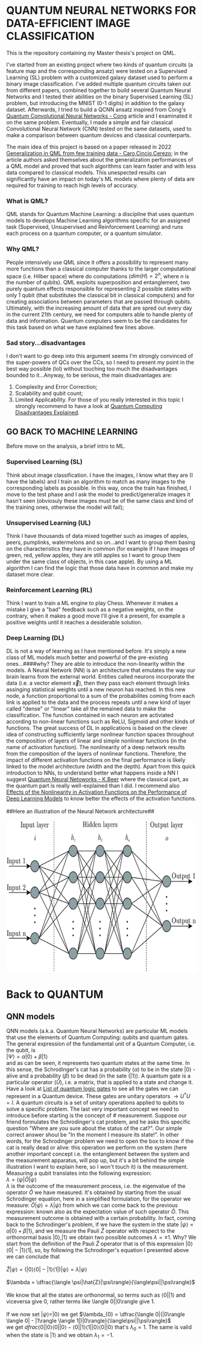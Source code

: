 # QUANTUM NEURAL NETWORKS FOR DATA-EFFICIENT IMAGE CLASSIFICATION
This is the repository containing my Master thesis's project on QML.

I've started from an existing project where two kinds of quantum circuits (a feature map and the corresponding ansatz) were tested on a Supervised Learning (SL) problem with a customized galaxy dataset used to perform a binary image classification. I've added multiple quantum circuits taken out from different papers, combined together to build several Quantum Neural Networks and I tested their abilities on the binary Supervised Learning (SL) problem, but introducing the MNIST (0-1 digits) in addition to the galaxy dataset.
Afterwards, I tried to build a QCNN ansatz inspired from Cong's [Quantum Convolutional Neural Networks - Cong](https://arxiv.org/pdf/1810.03787.pdf) article and I examinated it on the same problem. Eventually, I made a simple and fair classical Convolutional Neural Network (CNN) tested on the same datasets, used to make a comparison between quantum devices and classical counterparts.

The main idea of this project is based on a paper released in 2022 [Generalization in QML from few training data - Caro,Cincio,Cerezo](https://www.nature.com/articles/s41467-022-32550-3); in the article authors asked themselves about the generalization performances of a QML model and proved that such algorithms can learn faster and with less data compared to classical models. This unespected results can significantly have an impact on today's ML models where plenty of data are required for training to reach high levels of accuracy.

### What is QML?
QML stands for Quantum Machine Learning: a discipline that uses quantum models to develops Machine Learning algorithms specific for an assigned task (Supervised, Unsupervised and Reinforcement Learning) and runs each process on a quantum computer, or a quantum simulator. 
### Why QML?
People intensively use QML since it offers a possibility to represent many more functions than a classical computer thanks to the larger computational space (i.e. Hilber space) where do computations ($dim(H) = 2^{n}$, where $n$ is the number of qubits). QML exploits superposition and entanglement, two purely quantum effects responsible for representing 2 possible states with only 1 qubit (that substitutes the classical bit in classical computers) and for creating associations between parameters that are passed through qubits.
Ultimately, with the increasing amount of data that are spred out every day in the current 21th century, we need for computers able to handle plenty of data and information. Quantum computers seem to be the candidates for this task based on what we have explained few lines above.
### Sad story...disadvantages
I don't want to go deep into this argument seems I'm strongly convinced of the super-powers of QCs over the CCs, so I need to present my point in the best way possible (lol) without touching too much the disadvantages bounded to it...Anyway, to be serious, the main disadvantages are:
1) Complexity and Error Correction;
2) Scalability and qubit count;
3) Limited Applicability.
For those of you really interested in this topic I strongly recommend to have a look at [Quantum Computing Disadvantages Explained](https://originstamp.com/blog/quantum-computing-disadvantages-explained/).

## GO BACK TO MACHINE LEARNING
Before move on the analysis, a brief intro to ML.
### Supervised Learning (SL)
Think about image classification. I have the images, I know what they are (I have the labels) and I train an algorithm to match as many images to the corresponding labels as possible. In this way, once the train has finished, I move to the test phase and I ask the model to predict/generalize images it hasn't seen (obviosuly these images must be of the same class and kind of the training ones, otherwise the model will fail);
### Unsupervised Learning (UL)
Think I have thousands of data mixed together such as images of apples, peers, pumplinks, watermelons and so on...and I want to group them basing on the characteristics they have in common (for example if I have images of green, red, yellow apples, they are still apples so I want to group them under the same class of objects, in this case apple). By using a ML algorithm I can find the logic that those data have in common and make my dataset more clear.
### Reinforcement Learning (RL)
Think I want to train a ML engine to play Chess. Whenever it makes a mistake I give a "bad" feedback such as a negative weights, on the contrary, when it makes a good move I'll give it a present, for example a positive weights until it reaches a desiderable solution.
### Deep Learning (DL)
DL is not a way of learning as I have mentioned before. It's simply a new class of ML models much better and powerful of the pre-existing ones...####why? They are able to introduce the non-linearity within the models. A Neural Network (NN) is an architecture that emulates the way our brain learns from the external world. Entities called neurons incorporate the data (i.e. a vector element $\overrightarrow{x}$), then they pass each element through links assinging statistical weights until a new neuron has reached. In this new node, a function proportional to a sum of the probabilites coming from each link is applied to the data and the process repeats until a new kind of layer called "dense" or "linear" take all the remained data to make the classification. The function contained in each neuron are activiated according to non-linear functions such as ReLU, Sigmoid and other kinds of functions.
The great success of DL in applications is based on the clever idea of constructing sufficiently large nonlinear function spaces throughout the composition of layers of linear and simple nonlinear functions (in the name of activation function). The nonlinearity of a deep network results from the composition of the layers of nonlinear functions. Therefore, the impact of different activation functions on the final performance is likely linked to the model architecture (width and the depth). Apart from this quick introduction to NNs, to understand better what happens inside a NN I suggest [Quantum Neural Netoworks - K.Beer](https://arxiv.org/abs/2205.08154) where the classical part, as the quantum part is really well-explained than I did. I recommend also [Effects of the Nonlinearity in Activation Functions on the Performance of Deep Learning Models](https://arxiv.org/pdf/2010.07359.pdf) to know better the effects of the activation functions.\
\
##Here an illustration of the Neural Network architecture##\
\
<img src="https://github.com/poporubeus/The_end/blob/main/Images/nn_scheme.png" width="700" height="400" />



# Back to QUANTUM
## QNN models
QNN models (a.k.a. Quantum Neural Networks) are particular ML models that use the elements of Quantum Computing: qubits and quantum gates.
The general expression of the fundamental unit of a Quantum Computer, i.e. the qubit, is \
$|\Psi \rangle = \alpha |0\rangle + \beta|1\rangle$ \
and as can be seen, it represents two quantum states at the same time. In this sense, the Schrodinger's cat has a probability ($\alpha$) to be in the state $|0\rangle$ - alive and a probability ($\beta$) to be dead (in the sate ($|1\rangle$).
A quantum gate is a particular operator ($\hat{U}$), i.e. a matrix, that is applied to a state and change it. Have a look at [List of quantum logic gates](https://en.wikipedia.org/wiki/List_of_quantum_logic_gates) to see all the gates we can represent in a Quantum device. These gates are unitary operators $\rightarrow U^{\dagger}U = I$. A quantum circuits is a set of unitary operations applied to qubits to solve a specific problem.
The last very important concept we need to introduce before starting is the concept of # measurement.
Suppose our friend formulates the Schrodinger's cat problem, and he asks this specific question "Where are you sure about the status of the cat?". Our simple correct answer shoul be "In the moment I measure its state!". In other words, for the Schrodinger problem we need to open the box to know if the cat is really dead or alive: this operation we perform on the system (here another important concept i.e. the entanglement between the system and the measurement apparatus, will pop up, but it's a bit behind the simple illustration I want to explain here, so I won't touch it) is the measurement. \
Measuring a qubit translates into the following expression:\
$\lambda = \langle \psi | \hat{O} | \psi \rangle$ \
$\lambda$ is the outcome of the measurement process, i.e. the eigenvalue of the operator $\hat{O}$ we have measured. It's obtained by starting from the usual Schrodinger equation, here in a simplified formulation, for the operator we measure: $\hat{O}|\psi\rangle = \lambda|\psi\rangle$ from which we can come back to the previous expression: known also as the expectation value of such operator $\hat{O}$. This measurement outcome is obtained with a certain probability. In fact, coming back to the Schrodinger's problem, if we have the system in the state $|\psi\rangle = \alpha|0\rangle + \beta|1\rangle$, and we measure the Pauli $\hat{Z}$ operator with respect to the orthonormal basis ${|0\rangle,|1\rangle}$ we obtain two possible outcomes $\lambda = \pm 1$. Why? We start from the definition of the Pauli $\hat{Z}$ operator that is of this expression $|0\rangle \langle 0| - |1\rangle \langle 1|$, so, by following the Schrodinger's equation I presented above we can conclude that \
\
$\hat{Z}|\psi\rangle = (|0\rangle \langle 0| - |1\rangle \langle 1|)|\psi\rangle = \lambda |\psi\rangle$ \
\
$\lambda = \dfrac{\langle \psi|\hat{Z}|\psi\rangle}{\langle\psi||\psi\rangle}$ \
\
We know that all the states are orthonormal, so terms such as $\langle 0||1\rangle$ and viceversa give 0, rather terms like \langle 0||0\rangle give 1.\
\
If we now set $|\psi\rangle = |0\rangle$ we get $\lambda_{0} = \dfrac{\langle 0|(|0\rangle \langle 0| - |1\rangle \langle 1|)|0\rangle}{\langle\psi||\psi\rangle}$\
we get $dfrac{\langle 0||0\rangle \langle 0||0\rangle - \langle 0||1\rangle \langle 1||0\rangle}{\langle 0 ||0\rangle}$ that's $\lambda_{0} = 1$. The same is valid when the state is $|1\rangle$ and we obtain $\lambda_{1} = -1$.
